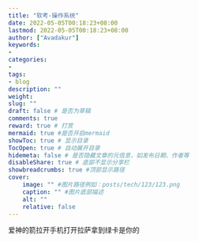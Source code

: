 ```yaml
---
title: "软考-操作系统"
date: 2022-05-05T00:18:23+08:00
lastmod: 2022-05-05T00:18:23+08:00
author: ["Avadakur"]
keywords: 
- 
categories: 
- 
tags: 
- blog
description: ""
weight:
slug: ""
draft: false # 是否为草稿
comments: true
reward: true # 打赏
mermaid: true #是否开启mermaid
showToc: true # 显示目录
TocOpen: true # 自动展开目录
hidemeta: false # 是否隐藏文章的元信息，如发布日期、作者等
disableShare: true # 底部不显示分享栏
showbreadcrumbs: true #顶部显示路径
cover:
    image: "" #图片路径例如：posts/tech/123/123.png
    caption: "" #图片底部描述
    alt: ""
    relative: false
---
```



爱神的箭拉开手机打开拉萨拿到绿卡是你的


